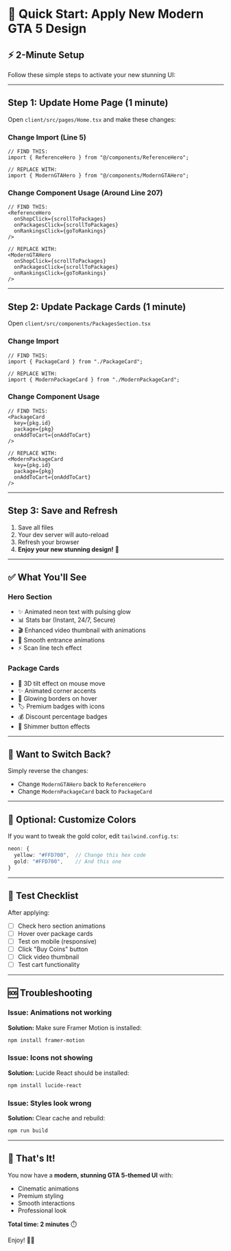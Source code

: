 # 🎨 Quick Start: Apply New Modern GTA 5 Design

## ⚡ 2-Minute Setup

Follow these simple steps to activate your new stunning UI:

---

## Step 1: Update Home Page (1 minute)

Open `client/src/pages/Home.tsx` and make these changes:

### Change Import (Line 5)
```tsx
// FIND THIS:
import { ReferenceHero } from "@/components/ReferenceHero";

// REPLACE WITH:
import { ModernGTAHero } from "@/components/ModernGTAHero";
```

### Change Component Usage (Around Line 207)
```tsx
// FIND THIS:
<ReferenceHero
  onShopClick={scrollToPackages}
  onPackagesClick={scrollToPackages}
  onRankingsClick={goToRankings}
/>

// REPLACE WITH:
<ModernGTAHero
  onShopClick={scrollToPackages}
  onPackagesClick={scrollToPackages}
  onRankingsClick={goToRankings}
/>
```

---

## Step 2: Update Package Cards (1 minute)

Open `client/src/components/PackagesSection.tsx`

### Change Import
```tsx
// FIND THIS:
import { PackageCard } from "./PackageCard";

// REPLACE WITH:
import { ModernPackageCard } from "./ModernPackageCard";
```

### Change Component Usage
```tsx
// FIND THIS:
<PackageCard
  key={pkg.id}
  package={pkg}
  onAddToCart={onAddToCart}
/>

// REPLACE WITH:
<ModernPackageCard
  key={pkg.id}
  package={pkg}
  onAddToCart={onAddToCart}
/>
```

---

## Step 3: Save and Refresh

1. Save all files
2. Your dev server will auto-reload
3. Refresh your browser
4. **Enjoy your new stunning design!** 🎉

---

## ✅ What You'll See

### Hero Section
- ✨ Animated neon text with pulsing glow
- 📊 Stats bar (Instant, 24/7, Secure)
- 🎬 Enhanced video thumbnail with animations
- 💫 Smooth entrance animations
- ⚡ Scan line tech effect

### Package Cards
- 🎴 3D tilt effect on mouse move
- ✨ Animated corner accents
- 💎 Glowing borders on hover
- 🏷️ Premium badges with icons
- 💰 Discount percentage badges
- 💫 Shimmer button effects

---

## 🔄 Want to Switch Back?

Simply reverse the changes:
- Change `ModernGTAHero` back to `ReferenceHero`
- Change `ModernPackageCard` back to `PackageCard`

---

## 🎨 Optional: Customize Colors

If you want to tweak the gold color, edit `tailwind.config.ts`:

```ts
neon: {
  yellow: "#FFD700",  // Change this hex code
  gold: "#FFD700",    // And this one
}
```

---

## 📱 Test Checklist

After applying:
- [ ] Check hero section animations
- [ ] Hover over package cards
- [ ] Test on mobile (responsive)
- [ ] Click "Buy Coins" button
- [ ] Click video thumbnail
- [ ] Test cart functionality

---

## 🆘 Troubleshooting

### Issue: Animations not working
**Solution:** Make sure Framer Motion is installed:
```bash
npm install framer-motion
```

### Issue: Icons not showing
**Solution:** Lucide React should be installed:
```bash
npm install lucide-react
```

### Issue: Styles look wrong
**Solution:** Clear cache and rebuild:
```bash
npm run build
```

---

## 🎉 That's It!

You now have a **modern, stunning GTA 5-themed UI** with:
- Cinematic animations
- Premium styling
- Smooth interactions
- Professional look

**Total time: 2 minutes** ⏱️

Enjoy! 🚀✨
